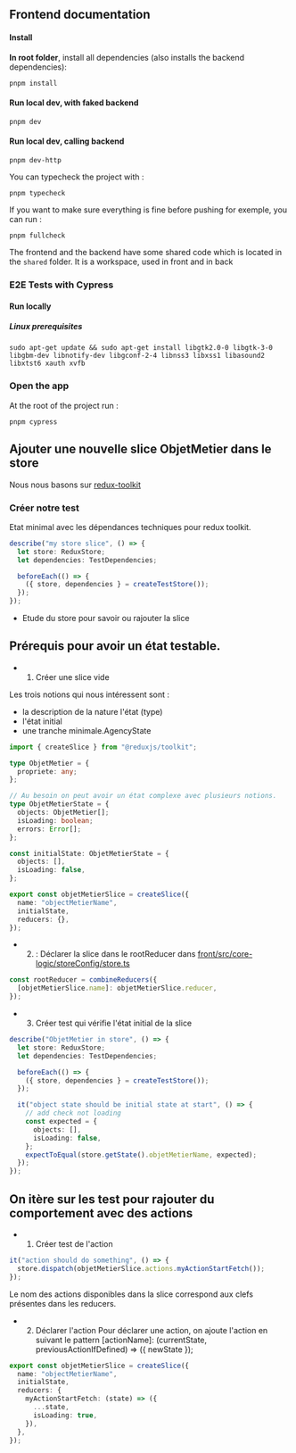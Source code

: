 ## Frontend documentation

#### Install

**In root folder**, install all dependencies (also installs the backend dependencies):

```shell
pnpm install
```

#### Run local dev, with faked backend

```shell
pnpm dev
```

#### Run local dev, calling backend

```shell
pnpm dev-http
```

You can typecheck the project with :

```shell
pnpm typecheck
```

If you want to make sure everything is fine before pushing for exemple, you can run :

```shell
pnpm fullcheck
```

The frontend and the backend have some shared code which is located in the `shared` folder.
It is a workspace, used in front and in back

### E2E Tests with Cypress

#### Run locally

##### Linux prerequisites

```shell
sudo apt-get update && sudo apt-get install libgtk2.0-0 libgtk-3-0 libgbm-dev libnotify-dev libgconf-2-4 libnss3 libxss1 libasound2 libxtst6 xauth xvfb
```

### Open the app

At the root of the project run :

```shell
pnpm cypress
```

## Ajouter une nouvelle slice ObjetMetier dans le store

Nous nous basons sur [redux-toolkit](https://redux-toolkit.js.org/)

### Créer notre test

Etat minimal avec les dépendances techniques pour redux toolkit.

```typescript
describe("my store slice", () => {
  let store: ReduxStore;
  let dependencies: TestDependencies;

  beforeEach(() => {
    ({ store, dependencies } = createTestStore());
  });
});
```

- Etude du store pour savoir ou rajouter la slice

## Prérequis pour avoir un état testable.

- 1. Créer une slice vide

Les trois notions qui nous intéressent sont :

- la description de la nature l'état (type)
- l'état initial
- une tranche minimale.AgencyState

```typescript
import { createSlice } from "@reduxjs/toolkit";

type ObjetMetier = {
  propriete: any;
};

// Au besoin on peut avoir un état complexe avec plusieurs notions.
type ObjetMetierState = {
  objects: ObjetMetier[];
  isLoading: boolean;
  errors: Error[];
};

const initialState: ObjetMetierState = {
  objects: [],
  isLoading: false,
};

export const objetMetierSlice = createSlice({
  name: "objectMetierName",
  initialState,
  reducers: {},
});
```

- 2. : Déclarer la slice dans le rootReducer dans [front/src/core-logic/storeConfig/store.ts](front/src/core-logic/storeConfig/store.ts)

```typescript
const rootReducer = combineReducers({
  [objetMetierSlice.name]: objetMetierSlice.reducer,
});
```

- 3. Créer test qui vérifie l'état initial de la slice

```typescript
describe("ObjetMetier in store", () => {
  let store: ReduxStore;
  let dependencies: TestDependencies;

  beforeEach(() => {
    ({ store, dependencies } = createTestStore());
  });

  it("object state should be initial state at start", () => {
    // add check not loading
    const expected = {
      objects: [],
      isLoading: false,
    };
    expectToEqual(store.getState().objetMetierName, expected);
  });
});
```

## On itère sur les test pour rajouter du comportement avec des actions

- 1. Créer test de l'action

```typescript
it("action should do something", () => {
  store.dispatch(objetMetierSlice.actions.myActionStartFetch());
});
```

Le nom des actions disponibles dans la slice correspond aux clefs présentes dans les reducers.

- 2. Déclarer l'action
     Pour déclarer une action, on ajoute l'action en suivant le pattern [actionName]: (currentState, previousActionIfDefined) => ({ newState });

```typescript
export const objetMetierSlice = createSlice({
  name: "objectMetierName",
  initialState,
  reducers: {
    myActionStartFetch: (state) => ({
      ...state,
      isLoading: true,
    }),
  },
});
```
